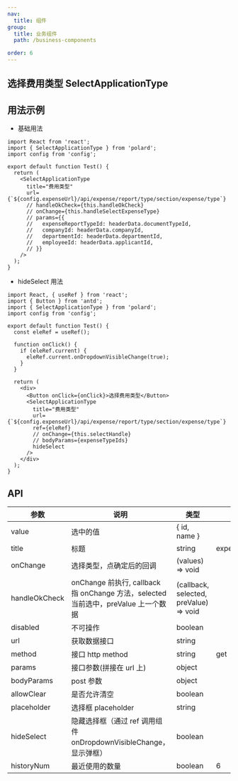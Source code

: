 ```yaml
---
nav:
  title: 组件
group:
  title: 业务组件
  path: /business-components

order: 6
---
```


## 选择费用类型 SelectApplicationType

## 用法示例

- 基础用法

```tsx
import React from 'react';
import { SelectApplicationType } from 'polard';
import config from 'config';

export default function Test() {
  return (
    <SelectApplicationType
      title="费用类型"
      url={`${config.expenseUrl}/api/expense/report/type/section/expense/type`}
      // handleOkCheck={this.handleOkCheck}
      // onChange={this.handleSelectExpenseType}
      // params={{
      //   expenseReportTypeId: headerData.documentTypeId,
      //   companyId: headerData.companyId,
      //   departmentId: headerData.departmentId,
      //   employeeId: headerData.applicantId,
      // }}
    />
  );
}
```

- hideSelect 用法

```tsx
import React, { useRef } from 'react';
import { Button } from 'antd';
import { SelectApplicationType } from 'polard';
import config from 'config';

export default function Test() {
  const eleRef = useRef();

  function onClick() {
    if (eleRef.current) {
      eleRef.current.onDropdownVisibleChange(true);
    }
  }

  return (
    <div>
      <Button onClick={onClick}>选择费用类型</Button>
      <SelectApplicationType
        title="费用类型"
        url={`${config.expenseUrl}/api/expense/report/type/section/expense/type`}
        ref={eleRef}
        // onChange={this.selectHandle}
        // bodyParams={expenseTypeIds}
        hideSelect
      />
    </div>
  );
}
```

## API

| 参数          | 说明                                                                               | 类型                                   | 默认值                   |
| ------------- | ---------------------------------------------------------------------------------- | -------------------------------------- | ------------------------ |
| value         | 选中的值                                                                           | { id, name }                           |                          |
| title         | 标题                                                                               | string                                 | expense.application.type |
| onChange      | 选择类型，点确定后的回调                                                           | (values) => void                       |
| handleOkCheck | onChange 前执行, callback 指 onChange 方法，selected 当前选中，preValue 上一个数据 | (callback, selected, preValue) => void |                          |
| disabled      | 不可操作                                                                           | boolean                                |                          |
| url           | 获取数据接口                                                                       | string                                 |                          |
| method        | 接口 http method                                                                   | string                                 | get                      |
| params        | 接口参数(拼接在 url 上)                                                            | object                                 |                          |
| bodyParams    | post 参数                                                                          | object                                 |                          |
| allowClear    | 是否允许清空                                                                       | boolean                                |                          |
| placeholder   | 选择框 placeholder                                                                 | string                                 |                          |
| hideSelect    | 隐藏选择框（通过 ref 调用组件 onDropdownVisibleChange，显示弹框）                  | boolean                                |                          |
| historyNum    | 最近使用的数量                                                                     | boolean                                | 6                        |
